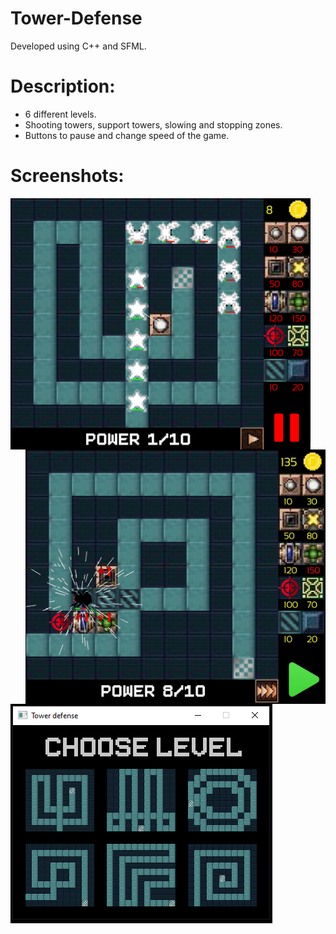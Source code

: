 # Tower-Defense
Developed using C++ and SFML.

# Description:
* 6 different levels.</br>
* Shooting towers, support towers, slowing and stopping zones.</br>
* Buttons to pause and change speed of the game.</br>

# Screenshots:
<div class="images1">
  <img src="images/TD_wave.png" width = "480" align="left"/>
  <img src="images/TD_effects.png" width = "480" align="right"/>
  <img src="images/TD_menu.png" align="left"/>
</div>
